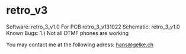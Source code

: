 # retro_v3
Software: retro_3_v1.0
For PCB retro_3_v131022 Schematic: retro_3_v1.0
Known Bugs: 
1.) Not all DTMF phones are working


You may contact me at the following adress: hans@gelke.ch
